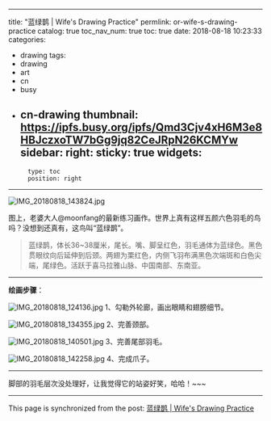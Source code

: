 
---
title: "蓝绿鹊 |  Wife's Drawing Practice"
permlink: or-wife-s-drawing-practice
catalog: true
toc_nav_num: true
toc: true
date: 2018-08-18 10:23:33
categories:
- drawing
tags:
- drawing
- art
- cn
- busy
- cn-drawing
thumbnail: https://ipfs.busy.org/ipfs/Qmd3Cjv4xH6M3e8HBJczxoTW7bGg9jq82CeJRpN26KCMYw
sidebar:
    right:
        sticky: true
widgets:
    -
        type: toc
        position: right
---


![IMG_20180818_143824.jpg](https://ipfs.busy.org/ipfs/Qmd3Cjv4xH6M3e8HBJczxoTW7bGg9jq82CeJRpN26KCMYw)

图上，老婆大人@moonfang的最新练习画作。世界上真有这样五颜六色羽毛的鸟吗？没想到还真有，这鸟叫“蓝绿鹊”。

>蓝绿鹊，体长36~38厘米，尾长。嘴、脚呈红色，羽毛通体为蓝绿色。黑色贯眼纹向后延伸到后颈。两翅为栗红色，内侧飞羽布满黑色次端斑和白色尖端，尾绿色。活跃于喜马拉雅山脉、中国南部、东南亚。

---

**绘画步骤**：

![IMG_20180818_124136.jpg](https://ipfs.busy.org/ipfs/QmW4g4cjoLjmCXqmX4efz1J9rdq41rcGGqgpBFnMr1RWoM)
1、勾勒外轮廊，画出眼睛和翅膀细节。

![IMG_20180818_134355.jpg](https://ipfs.busy.org/ipfs/QmVpYtLqNGuiVRxoQNJkCBZkpuN6iK2SE8otiRcX81FphB)
2、完善颈部。

![IMG_20180818_140501.jpg](https://ipfs.busy.org/ipfs/QmYa3Dp3yMqkFsrMPsZTXLSJvcYAG2FyaCv6edDSB1fTq7)
3、完善尾部羽毛。

![IMG_20180818_142258.jpg](https://ipfs.busy.org/ipfs/QmfBoAPbb4VyZSwT4aN8JF6qeY88LsZsEoqt8MHH9czTqB)
4、完成爪子。

---

脚部的羽毛层次没处理好，让我觉得它的站姿好笑，哈哈！~~~

- - -

This page is synchronized from the post: [蓝绿鹊 |  Wife's Drawing Practice](https://steemit.com/@yellowbird/or-wife-s-drawing-practice)
